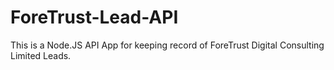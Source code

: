 # ForeTrust-Lead-API
This is a Node.JS  API App for keeping record of ForeTrust Digital Consulting Limited Leads.
